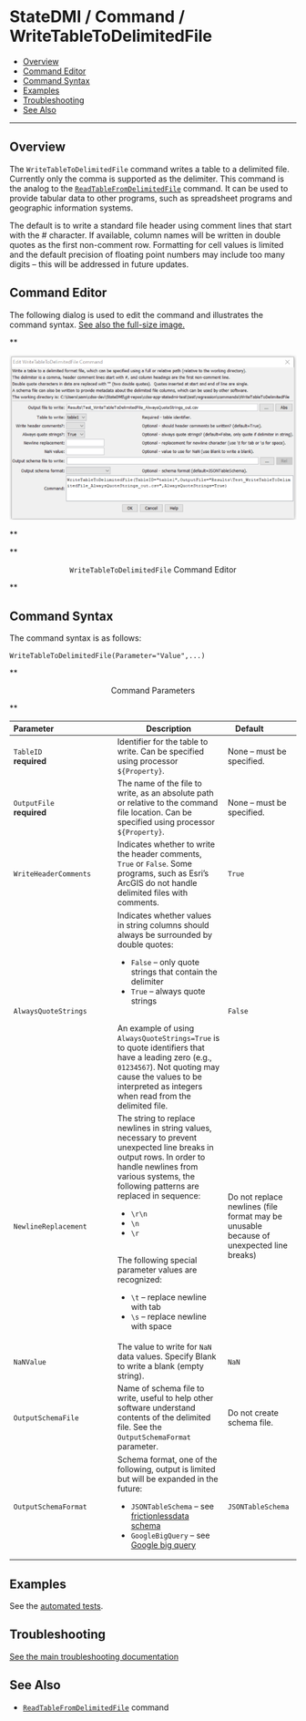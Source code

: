 # StateDMI / Command / WriteTableToDelimitedFile #

* [Overview](#overview)
* [Command Editor](#command-editor)
* [Command Syntax](#command-syntax)
* [Examples](#examples)
* [Troubleshooting](#troubleshooting)
* [See Also](#see-also)

-------------------------

## Overview ##

The `WriteTableToDelimitedFile` command writes a table to a delimited file.
Currently only the comma is supported as the delimiter.
This command is the analog to the
[`ReadTableFromDelimitedFile`](../ReadTableFromDelimitedFile/ReadTableFromDelimitedFile) command.
It can be used to provide tabular data to other programs, such as spreadsheet programs and geographic information systems.

The default is to write a standard file header using comment lines that start with the # character.
If available, column names will be written in double quotes as the first non-comment row.
Formatting for cell values is limited and the default precision of floating point numbers
may include too many digits – this will be addressed in future updates.

## Command Editor ##

The following dialog is used to edit the command and illustrates the command syntax.
<a href="../WriteTableToDelimitedFile.png">See also the full-size image.</a>

**<p style="text-align: center;">
![WriteTableToDelimitedFile command editor](WriteTableToDelimitedFile.png)
</p>**

**<p style="text-align: center;">
`WriteTableToDelimitedFile` Command Editor
</p>**

## Command Syntax ##

The command syntax is as follows:

```text
WriteTableToDelimitedFile(Parameter="Value",...)
```
**<p style="text-align: center;">
Command Parameters
</p>**

| **Parameter**&nbsp;&nbsp;&nbsp;&nbsp;&nbsp;&nbsp;&nbsp;&nbsp;&nbsp;&nbsp;&nbsp;&nbsp;&nbsp;&nbsp;&nbsp;&nbsp;&nbsp;&nbsp;&nbsp;&nbsp;&nbsp;&nbsp;&nbsp;&nbsp;&nbsp;&nbsp; | **Description** | **Default**&nbsp;&nbsp;&nbsp;&nbsp;&nbsp;&nbsp;&nbsp;&nbsp;&nbsp;&nbsp; |
| --------------|-----------------|----------------- |
|`TableID`<br>**required**|Identifier for the table to write.  Can be specified using processor `${Property}`.|None – must be specified.|
|`OutputFile`<br>**required**|The name of the file to write, as an absolute path or relative to the command file location.  Can be specified using processor `${Property}`.|None – must be specified.|
|`WriteHeaderComments`|Indicates whether to write the header comments, `True` or `False`.  Some programs, such as Esri’s ArcGIS do not handle delimited files with comments.|`True`|
|`AlwaysQuoteStrings`|Indicates whether values in string columns should always be surrounded by double quotes:<ul><li>`False` – only quote strings that contain the delimiter</li><li>`True` – always quote strings</li></ul><br>An example of using `AlwaysQuoteStrings=True` is to quote identifiers that have a leading zero (e.g., `01234567`).  Not quoting may cause the values to be interpreted as integers when read from the delimited file.|`False`|
|`NewlineReplacement`|The string to replace newlines in string values, necessary to prevent unexpected line breaks in output rows.  In order to handle newlines from various systems, the following patterns are replaced in sequence:<ul><li>`\r\n`</li><li>`\n`</li><li>`\r`</li></ul><br>The following special parameter values are recognized:<ul><li>`\t` – replace newline with tab</li><li>`\s` – replace newline with space|Do not replace newlines (file format may be unusable because of unexpected line breaks)|
|`NaNValue`|The value to write for `NaN` data values.  Specify Blank to write a blank (empty string).|`NaN`|
|`OutputSchemaFile`|Name of schema file to write, useful to help other software understand contents of the delimited file.  See the `OutputSchemaFormat` parameter.|Do not create schema file.|
|`OutputSchemaFormat`|Schema format, one of the following, output is limited but will be expanded in the future:<ul><li>`JSONTableSchema` – see [frictionlessdata schema](http://specs.frictionlessdata.io/json-table-schema)</li><li>`GoogleBigQuery` – see [Google big query](https://cloud.google.com/bigquery/docs/reference/rest/v2/tables)</li></ul>| `JSONTableSchema`|

## Examples ##

See the [automated tests](https://github.com/OpenCDSS/cdss-app-statedmi-test/tree/master/test/regression/commands/WriteTableToDelimitedFile).

## Troubleshooting ##

[See the main troubleshooting documentation](../../troubleshooting/troubleshooting.md)

## See Also ##

* [`ReadTableFromDelimitedFile`](../ReadTableFromDelimitedFile/ReadTableFromDelimitedFile) command
